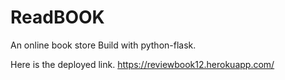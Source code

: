 # ReadBOOK
An online book store 
Build with python-flask.

Here is the deployed link.
https://reviewbook12.herokuapp.com/
